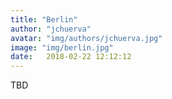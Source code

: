 ```yaml
---
title: "Berlin"
author: "jchuerva"
avatar: "img/authors/jchuerva.jpg"
image: "img/berlin.jpg"
date:   2018-02-22 12:12:12
---
```


TBD

<!-- <img src="" width="670" />

<img src="" width="670" />

<img src="" width="670" />

<img src="" width="670" />

<img src="" width="670" />

<img src="" width="670" />

<img src="" width="670" />

<img src="" width="670" />

<img src="" width="670" />

<img src="" width="670" />

<img src="" width="670" /> -->